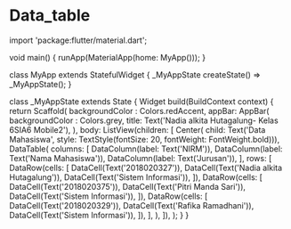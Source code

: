# Data_table

import 'package:flutter/material.dart';

void main() {
  runApp(MaterialApp(home: MyApp()));
}

class MyApp extends StatefulWidget {
  _MyAppState createState() => _MyAppState();
}

class _MyAppState extends State<MyApp> {
  Widget build(BuildContext context) {
    return Scaffold(
      backgroundColor : Colors.redAccent,
      appBar: AppBar(
         backgroundColor : Colors.grey,
        title: Text('Nadia alkita Hutagalung- Kelas 6SIA6 Mobile2'),
      ),
      body: ListView(children: <Widget>[
        Center(
            child: Text('Data Mahasiswa',
                style: TextStyle(fontSize: 20, fontWeight: FontWeight.bold))),
        DataTable(
          columns: [
            DataColumn(label: Text('NIRM')),
            DataColumn(label: Text('Nama Mahasiswa')),
            DataColumn(label: Text('Jurusan')),
          ],
          rows: [
            DataRow(cells: [
              DataCell(Text('2018020327')),
              DataCell(Text('Nadia alkita Hutagalung')),
              DataCell(Text('Sistem Informasi')),
            ]),
            DataRow(cells: [
              DataCell(Text('2018020375')),
              DataCell(Text('Pitri Manda Sari')),
              DataCell(Text('Sistem Informasi')),
            ]),
            DataRow(cells: [
              DataCell(Text('2018020329')),
              DataCell(Text('Rafika Ramadhani')),
              DataCell(Text('Sistem Informasi')),
            ]),
          ],
        ),
      ]),
    );
  }
}

